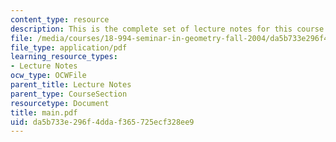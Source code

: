```yaml
---
content_type: resource
description: This is the complete set of lecture notes for this course.
file: /media/courses/18-994-seminar-in-geometry-fall-2004/da5b733e296f4ddaf365725ecf328ee9_main.pdf
file_type: application/pdf
learning_resource_types:
- Lecture Notes
ocw_type: OCWFile
parent_title: Lecture Notes
parent_type: CourseSection
resourcetype: Document
title: main.pdf
uid: da5b733e-296f-4dda-f365-725ecf328ee9
---
```

